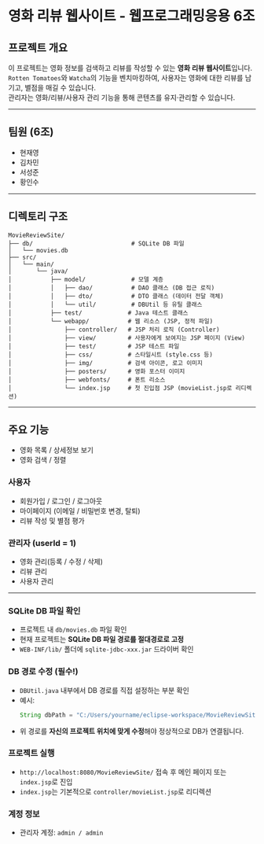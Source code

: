 # 영화 리뷰 웹사이트 - 웹프로그래밍응용 6조

## 프로젝트 개요

이 프로젝트는 영화 정보를 검색하고 리뷰를 작성할 수 있는 **영화 리뷰 웹사이트**입니다.  
`Rotten Tomatoes`와 `Watcha`의 기능을 벤치마킹하여, 사용자는 영화에 대한 리뷰를 남기고, 별점을 매길 수 있습니다.  
관리자는 영화/리뷰/사용자 관리 기능을 통해 콘텐츠를 유지·관리할 수 있습니다.

---

## 팀원 (6조)

- 현재영  
- 김차민  
- 서성준  
- 황인수

---

## 디렉토리 구조
```
MovieReviewSite/
├── db/                            # SQLite DB 파일
│   └── movies.db
├── src/
│   └── main/
│       └── java/
│           ├── model/             # 모델 계층
│           │   ├── dao/           # DAO 클래스 (DB 접근 로직)
│           │   ├── dto/           # DTO 클래스 (데이터 전달 객체)
│           │   └── util/          # DBUtil 등 유틸 클래스
│           ├── test/             # Java 테스트 클래스
│           └── webapp/           # 웹 리소스 (JSP, 정적 파일)
│               ├── controller/   # JSP 처리 로직 (Controller)
│               ├── view/         # 사용자에게 보여지는 JSP 페이지 (View)
│               ├── test/         # JSP 테스트 파일
│               ├── css/          # 스타일시트 (style.css 등)
│               ├── img/          # 검색 아이콘, 로고 이미지
│               ├── posters/      # 영화 포스터 이미지
│               ├── webfonts/     # 폰트 리소스
│               └── index.jsp     # 첫 진입점 JSP (movieList.jsp로 리디렉션)
```

---

## 주요 기능
- 영화 목록 / 상세정보 보기
- 영화 검색 / 정렬

### 사용자
- 회원가입 / 로그인 / 로그아웃
- 마이페이지 (이메일 / 비밀번호 변경, 탈퇴)
- 리뷰 작성 및 별점 평가

### 관리자 (userId = 1)
- 영화 관리(등록 / 수정 / 삭제)
- 리뷰 관리
- 사용자 관리

---

### **SQLite DB 파일 확인**
- 프로젝트 내 `db/movies.db` 파일 확인
- 현재 프로젝트는 **SQLite DB 파일 경로를 절대경로로 고정**
- `WEB-INF/lib/` 폴더에 `sqlite-jdbc-xxx.jar` 드라이버 확인

### **DB 경로 수정 (필수!)**
- `DBUtil.java` 내부에서 DB 경로를 직접 설정하는 부분 확인
- 예시:
     ```java
     String dbPath = "C:/Users/yourname/eclipse-workspace/MovieReviewSite/db/movies.db";
     ```
- 위 경로를 **자신의 프로젝트 위치에 맞게 수정**해야 정상적으로 DB가 연결됩니다.

### **프로젝트 실행**
- `http://localhost:8080/MovieReviewSite/` 접속 후 메인 페이지 또는 `index.jsp`로 진입
- `index.jsp`는 기본적으로 `controller/movieList.jsp`로 리디렉션

### **계정 정보**
- 관리자 계정: `admin / admin`
